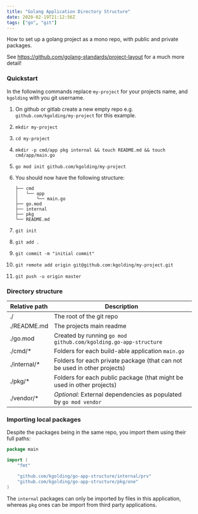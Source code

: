 ```yaml
---
title: "Golang Application Directory Structure"
date: 2020-02-19T21:12:56Z
tags: ["go", "git"]
---
```


How to set up a golang project as a mono repo, with public and private packages.
<!--more-->

See https://github.com/golang-standards/project-layout for a much more detail!

### Quickstart

In the following commands replace `my-project` for your projects name, and `kgolding` with you git username.

1. On github or gitlab create a new empty repo e.g. `github.com/kgolding/my-project` for this example.

2. `mkdir my-project`

3. `cd my-project`

4. `mkdir -p cmd/app pkg internal && touch README.md && touch cmd/app/main.go`

5. `go mod init github.com/kgolding/my-project`

6. You should now have the following structure:

   ```
   ├── cmd
   │   └── app
   │       └── main.go
   ├── go.mod
   ├── internal
   ├── pkg
   └── README.md
   ```

7. `git init`

8. `git add .`

9. `git commit -m "initial commit"`

10. `git remote add origin git@github.com:kgolding/my-project.git`

11. `git push -u origin master`

### Directory structure

| Relative path | Description                                                  |
| ------------- | ------------------------------------------------------------ |
| ./            | The root of the git repo                                     |
| ./README.md   | The projects main readme                                     |
| ./go.mod      | Created by running `go mod github.com/kgolding.go-app-structure` |
| ./cmd/*       | Folders for each build-able application `main.go`            |
| ./internal/*  | Folders for each private package (that can not be used in other projects) |
| ./pkg/*       | Folders for each public package (that might be used in other projects) |
| ./vendor/*    | *Optional:* External dependencies as populated by `go mod vendor` |

### Importing local packages

Despite the packages being in the same repo, you import them using their full paths:

```go
package main

import (
	"fmt"

	"github.com/kgolding/go-app-structure/internal/prv"
	"github.com/kgolding/go-app-structure/pkg/one"
)
```

The `internal` packages can only be imported by files in this application, whereas `pkg` ones can be import from third party applications.
